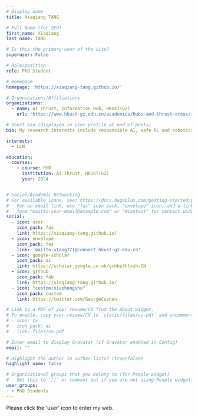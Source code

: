 ```yaml
---
# Display name
title: Xiaqiang TANG

# Full Name (for SEO)
first_name: Xiaqiang
last_name: TANG

# Is this the primary user of the site?
superuser: False

# Role/position
role: PhD Student

# Homepage
homepage: 'https://xiaqiang-tang.github.io/'

# Organizations/Affiliations
organizations:
  - name: AI Thrust, Information Hub, HKUST(GZ)
    url: 'https://www.hkust-gz.edu.cn/academics/hubs-and-thrust-areas/information-hub/artificial-intelligence/'

# Short bio (displayed in user profile at end of posts)
bio: My research interests include responsible AI, safe RL and robotics, and optimization.

interests:
  - LLM

education:
  courses:
    - course: PhD
      institution: AI Thrust, HKUST(GZ)
      year: 2024


# Social/Academic Networking
# For available icons, see: https://docs.hugoblox.com/getting-started/page-builder/#icons
#   For an email link, use "fas" icon pack, "envelope" icon, and a link in the
#   form "mailto:your-email@example.com" or "#contact" for contact widget.
social:
  - icon: user
    icon_pack: fas
    link: https://xiaqiang-tang.github.io/
  - icon: envelope
    icon_pack: fas
    link: 'mailto:xtang771@connect.hkust-gz.edu.cn'
  - icon: google-scholar
    icon_pack: ai
    link: https://scholar.google.co.uk/schhp?hl=zh-CN
  - icon: github
    icon_pack: fab
    link: https://xiaqiang-tang.github.io/
  - icon: "custom/xiaohongshu"
    icon_pack: custom
    link: https://twitter.com/GeorgeCushen

# Link to a PDF of your resume/CV from the About widget.
# To enable, copy your resume/CV to `static/files/cv.pdf` and uncomment the lines below.
# - icon: cv
#   icon_pack: ai
#   link: files/cv.pdf

# Enter email to display Gravatar (if Gravatar enabled in Config)
email: ''

# Highlight the author in author lists? (true/false)
highlight_name: false

# Organizational groups that you belong to (for People widget)
#   Set this to `[]` or comment out if you are not using People widget.
user_groups:
  - PhD Students
---
```


Please click the 'user' icon to enter my web.
